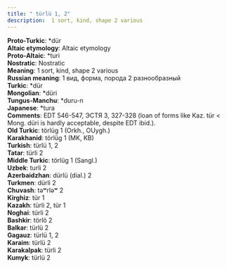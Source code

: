 ```yaml
---
title: " türlü 1, 2"
description:  1 sort, kind, shape 2 various
---
```


<strong>Proto-Turkic</strong>:  *dür<br>
<strong>Altaic etymology</strong>:  Altaic etymology<br>
<strong> Proto-Altaic</strong>:  *turi<br>
<strong>Nostratic</strong>:  Nostratic<br>
<strong>Meaning</strong>:  1 sort, kind, shape 2 various<br>
<strong>Russian meaning</strong>:  1 вид, форма, порода 2 разнообразный<br>
<strong>Turkic</strong>:  *dür<br>
<strong>Mongolian</strong>:  *düri<br>
<strong>Tungus-Manchu</strong>:  *duru-n<br>
<strong>Japanese</strong>:  *tura<br>
<strong>Comments</strong>:  EDT 546-547, ЭСТЯ 3, 327-328 (loan of forms like Kaz. tür < Mong. düri is hardly acceptable, despite EDT ibid.).<br>
<strong>Old Turkic</strong>:  törlüg 1 (Orkh., OUygh.)<br>
<strong>Karakhanid</strong>:  törlüg 1 (MK, KB)<br>
<strong>Turkish</strong>:  türlü 1, 2<br>
<strong>Tatar</strong>:  türli 2<br>
<strong>Middle Turkic</strong>:  törlüg 1 (Sangl.)<br>
<strong>Uzbek</strong>:  turli 2<br>
<strong>Azerbaidzhan</strong>:  dürlü (dial.) 2<br>
<strong>Turkmen</strong>:  dürli 2<br>
<strong>Chuvash</strong>:  tǝʷrlǝʷ 2<br>
<strong>Kirghiz</strong>:  tür 1<br>
<strong>Kazakh</strong>:  türli 2, tür 1<br>
<strong>Noghai</strong>:  türli 2<br>
<strong>Bashkir</strong>:  törlö 2<br>
<strong>Balkar</strong>:  türlü 2<br>
<strong>Gagauz</strong>:  türlü 1, 2<br>
<strong>Karaim</strong>:  türlü 2<br>
<strong>Karakalpak</strong>:  türli 2<br>
<strong>Kumyk</strong>:  türlü 2<br>


